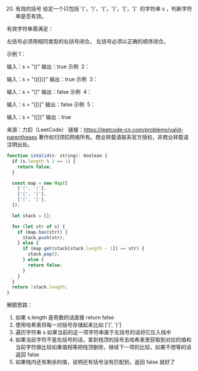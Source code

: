 20. 有效的括号
    给定一个只包括 '('，')'，'{'，'}'，'['，']'  的字符串 s ，判断字符串是否有效。

有效字符串需满足：

左括号必须用相同类型的右括号闭合。
左括号必须以正确的顺序闭合。



示例 1：

输入：s = "()"
输出：true
示例  2：

输入：s = "()[]{}"
输出：true
示例  3：

输入：s = "(]"
输出：false
示例  4：

输入：s = "([)]"
输出：false
示例  5：

输入：s = "{[]}"
输出：true

来源：力扣（LeetCode）
链接：https://leetcode-cn.com/problems/valid-parentheses
著作权归领扣网络所有。商业转载请联系官方授权，非商业转载请注明出处。

```js
function isValid(s: string): boolean {
  if (s.length % 2 == 1) {
    return false;
  }

  const map = new Map([
    ['(', ')'],
    ['{', '}'],
    ['[', ']'],
  ]);

  let stack = [];

  for (let str of s) {
    if (map.has(str)) {
      stack.push(str);
    } else {
      if (map.get(stack[stack.length - 1]) == str) {
        stack.pop();
      } else {
        return false;
      }
    }
  }
  return !stack.length;
}
```
解题思路：
1. 如果 s.length 是奇数的话直接 return false
2. 使用哈希表将每一对括号存储起来比如 ['(', ')']
3. 遍历字符串 s 如果当前的这一项字符串属于左括号的话将它压入栈中
4. 如果当前字符不是左括号的话，拿到栈顶的括号去哈希表里获取到对应的值和当前字符做比较如果值相等把栈顶删除，继续下一项的比较，如果不想等的话返回 false
5. 如果栈内还有剩余的值，说明还有括号没有匹配到，返回 false 就好了